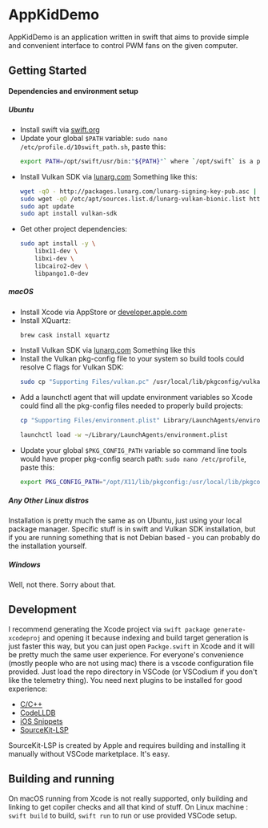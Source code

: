 # AppKidDemo

AppKidDemo is an application written in swift that aims to provide simple and convenient interface to control PWM fans on the given computer.

## Getting Started
#### Dependencies and environment setup
##### Ubuntu
- Install swift via [swift.org](https://swift.org/getting-started/#installing-swift)
- Update your global `$PATH` variable: `sudo nano /etc/profile.d/10swift_path.sh`, paste this:
	```bash
	export PATH=/opt/swift/usr/bin:"${PATH}"` where `/opt/swift` is a path to your swift toolchai
	```
- Install Vulkan SDK via [lunarg.com](https://vulkan.lunarg.com/sdk/home#linux)
	Something like this:
	```bash
	wget -qO - http://packages.lunarg.com/lunarg-signing-key-pub.asc | sudo apt-key add -
	sudo wget -qO /etc/apt/sources.list.d/lunarg-vulkan-bionic.list http://packages.lunarg.com/vulkan/lunarg-vulkan-bionic.list
	sudo apt update
	sudo apt install vulkan-sdk
	```
- Get other project dependencies:
	```bash
	sudo apt install -y \
		libx11-dev \
		libxi-dev \
		libcairo2-dev \
		libpango1.0-dev
	```
##### macOS
- Install Xcode via AppStore or [developer.apple.com](https://developer.apple.com/download/more/)
- Install XQuartz:
	```bash
	brew cask install xquartz
	```
- Install Vulkan SDK via [lunarg.com](https://vulkan.lunarg.com/sdk/home#mac)
Something like this
- Install the Vulkan pkg-config file to your system so build tools could resolve C flags for Vulkan SDK:
	```bash
	sudo cp "Supporting Files/vulkan.pc" /usr/local/lib/pkgconfig/vulkan.pc
	```
- Add a launchctl agent that will update environment variables so Xcode could find all the pkg-config files needed to properly build projects:
	```bash
	cp "Supporting Files/environment.plist" Library/LaunchAgents/environment.plist

	launchctl load -w ~/Library/LaunchAgents/environment.plist
	```
- Update your global `$PKG_CONFIG_PATH` variable so command line tools would have proper pkg-config search path: `sudo nano /etc/profile`, paste this:
	```bash
	export PKG_CONFIG_PATH="/opt/X11/lib/pkgconfig:/usr/local/lib/pkgconfig:/usr/local/lib:$PKG_CONFIG_PATH"
	```
##### Any Other Linux distros
Installation is pretty much the same as on Ubuntu, just using your local package manager. Specific stuff is in swift and Vulkan SDK installation, but if you are running something that is not Debian based - you can probably do the installation yourself.
##### Windows
Well, not there. Sorry about that.
## Development
I recommend generating the Xcode project via `swift package generate-xcodeproj` and opening it because indexing and build target generation is just faster this way, but you can just open `Packge.swift` in Xcode and it will be pretty much the same user experience.
For everyone's convenience (mostly people who are not using mac) there is a vscode configuration file provided. Just load the repo directory in VSCode (or VSCodium if you don't like the telemetry thing). You need next plugins to be installed for good experience: 
- [C/C++](https://marketplace.visualstudio.com/items?itemName=ms-vscode.cpptools)
- [CodeLLDB](https://marketplace.visualstudio.com/items?itemName=vadimcn.vscode-lldb)
- [iOS Snippets](https://marketplace.visualstudio.com/items?itemName=ornithologist.ios-snippets)
- [SourceKit-LSP](https://github.com/apple/sourcekit-lsp)

SourceKit-LSP is created by Apple and requires building and installing it manually without VSCode marketplace. It's easy.
## Building and running
On macOS running from Xcode is not really supported, only building and linking to get copiler checks and all that kind of stuff.
On Linux machine : `swift build` to build, `swift run` to run or use provided VSCode setup.